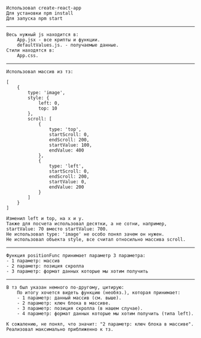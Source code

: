 	Использовал create-react-app
	Для установки npm install
	Для запуска npm start
***
	Весь нужный js находится в:
		App.jsx - все крипты и функции.
		defaultValues.js. - получаемые данные.
	Стили находятся в:
		App.css.
***
	Использовал массив из тз:

	[
		{
			type: 'image',
			style: {
				left: 0,
				top: 10
			},
			scroll: [
				{
					type: 'top',
					startScroll: 0,
					endScroll: 200,
					startValue: 100,
					endValue: 400
				},
				{
					type: 'left',
					startScroll: 0,
					endScroll: 200,
					startValue: 0,
					endValue: 200
				}
			]
		}
	]

	Изменил left и top, на x и y.
	Также для посчета использовал десятки, а не сотни, например, startValue: 70 вместо startValue: 700.
	Не использовал type: 'image' не особо понял зачем он нужен.
	Не использовал объекта style, все считал относильно массива scroll.
***
	Функция positionFunc принимает параметр 3 параметра:
	- 1 параметр: массив
	- 2 параметр: позиция скролла
	- 3 параметр: формат данных которые мы хотим получить
***
	В тз был указан немного по-другому, цитирую:
		По итогу хочется видеть функцию (необяз.), которая принимает:
		- 1 параметр: данный массив (см. выше).
		- 2 параметр: ключ блока в массиве.
		- 3 параметр: позиция скролла (в нашем случае).
		- 4 параметр: формат данных которые мы хотим получить (типа left).

	К сожалению, не понял, что значит: "2 параметр: ключ блока в массиве".
	Реализовал максимально приближенно к тз.